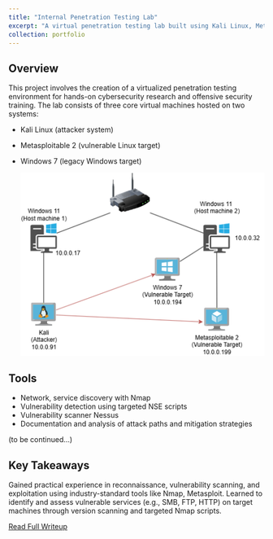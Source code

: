 ```yaml
---
title: "Internal Penetration Testing Lab"
excerpt: "A virtual penetration testing lab built using Kali Linux, Metasploitable 2, and Windows 7 on an isolated internal network. Used for hands-on exploitation, vulnerability scanning, and offensive security testing. <br/>"
collection: portfolio
---
```


## Overview

This project involves the creation of a virtualized penetration testing environment for hands-on cybersecurity research and offensive security training. The lab consists of three core virtual machines hosted on two systems:

- Kali Linux (attacker system)

- Metasploitable 2 (vulnerable Linux target)

- Windows 7 (legacy Windows target)

    <img src='/images/netsett.png'>

## Tools

- Network, service discovery with Nmap
- Vulnerability detection using targeted NSE scripts
- Vulnerability scanner Nessus
- Documentation and analysis of attack paths and mitigation strategies

(to be continued...)

## Key Takeaways

Gained practical experience in reconnaissance, vulnerability scanning, and exploitation using industry-standard tools like Nmap, Metasploit. Learned to identify and assess vulnerable services (e.g., SMB, FTP, HTTP) on target machines through version scanning and targeted Nmap scripts.

[Read Full Writeup](https://hoangnguyen2809.github.io/posts/2025/05/vultest/)
